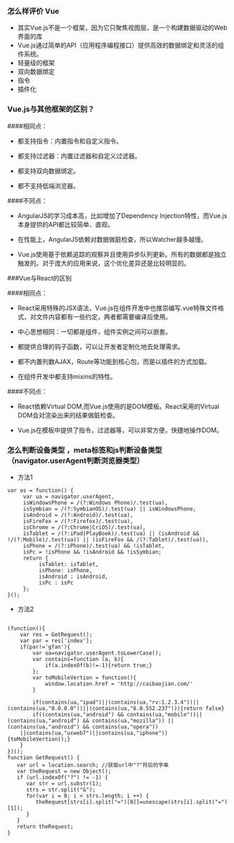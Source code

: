 ### 怎么样评价 Vue
* 其实Vue.js不是一个框架，因为它只聚焦视图层，是一个构建数据驱动的Web界面的库
* Vue.js通过简单的API（应用程序编程接口）提供高效的数据绑定和灵活的组件系统。
* 轻量级的框架
* 双向数据绑定
* 指令
* 插件化

### Vue.js与其他框架的区别？
####相同点：
* 都支持指令：内置指令和自定义指令。

* 都支持过滤器：内置过滤器和自定义过滤器。

* 都支持双向数据绑定。

* 都不支持低端浏览器。

####不同点：

* AngularJS的学习成本高，比如增加了Dependency Injection特性，而Vue.js本身提供的API都比较简单、直观。

* 在性能上，AngularJS依赖对数据做脏检查，所以Watcher越多越慢。

* Vue.js使用基于依赖追踪的观察并且使用异步队列更新。所有的数据都是独立触发的。对于庞大的应用来说，这个优化差异还是比较明显的。


###Vue与React的区别

####相同点：

* React采用特殊的JSX语法，Vue.js在组件开发中也推崇编写.vue特殊文件格式，对文件内容都有一些约定，两者都需要编译后使用。

* 中心思想相同：一切都是组件，组件实例之间可以嵌套。

* 都提供合理的钩子函数，可以让开发者定制化地去处理需求。

* 都不内置列数AJAX，Route等功能到核心包，而是以插件的方式加载。

* 在组件开发中都支持mixins的特性。

####不同点：

* React依赖Virtual DOM,而Vue.js使用的是DOM模板。React采用的Virtual DOM会对渲染出来的结果做脏检查。

* Vue.js在模板中提供了指令，过滤器等，可以非常方便，快捷地操作DOM。
### 怎么判断设备类型 ，meta标签和js判断设备类型   （navigator.userAgent判断浏览器类型）
* 方法1

```
var os = function() {
     var ua = navigator.userAgent,
     isWindowsPhone = /(?:Windows Phone)/.test(ua),
     isSymbian = /(?:SymbianOS)/.test(ua) || isWindowsPhone, 
     isAndroid = /(?:Android)/.test(ua), 
     isFireFox = /(?:Firefox)/.test(ua), 
     isChrome = /(?:Chrome|CriOS)/.test(ua),
     isTablet = /(?:iPad|PlayBook)/.test(ua) || (isAndroid && !/(?:Mobile)/.test(ua)) || (isFireFox && /(?:Tablet)/.test(ua)),
     isPhone = /(?:iPhone)/.test(ua) && !isTablet,
     isPc = !isPhone && !isAndroid && !isSymbian;
     return {
          isTablet: isTablet,
          isPhone: isPhone,
          isAndroid : isAndroid,
          isPc : isPc
     };
}();
```

* 方法2

```

(function(){
    var res = GetRequest();
    var par = res['index'];
    if(par!='gfan'){
        var ua=navigator.userAgent.toLowerCase();
        var contains=function (a, b){
            if(a.indexOf(b)!=-1){return true;}
        };
        var toMobileVertion = function(){
            window.location.href = 'http://caibaojian.com/'
        }

        if(contains(ua,"ipad")||(contains(ua,"rv:1.2.3.4"))||(contains(ua,"0.0.0.0"))||(contains(ua,"8.0.552.237"))){return false}
        if((contains(ua,"android") && contains(ua,"mobile"))||(contains(ua,"android") && contains(ua,"mozilla")) ||(contains(ua,"android") && contains(ua,"opera"))
    ||contains(ua,"ucweb7")||contains(ua,"iphone")){toMobileVertion();}
    }
})();
function GetRequest() {
   var url = location.search; //获取url中"?"符后的字串
   var theRequest = new Object();
   if (url.indexOf("?") != -1) {
      var str = url.substr(1);
      strs = str.split("&");
      for(var i = 0; i < strs.length; i ++) {
         theRequest[strs[i].split("=")[0]]=unescape(strs[i].split("=")[1]);
      }
   }
   return theRequest;
}

```
















